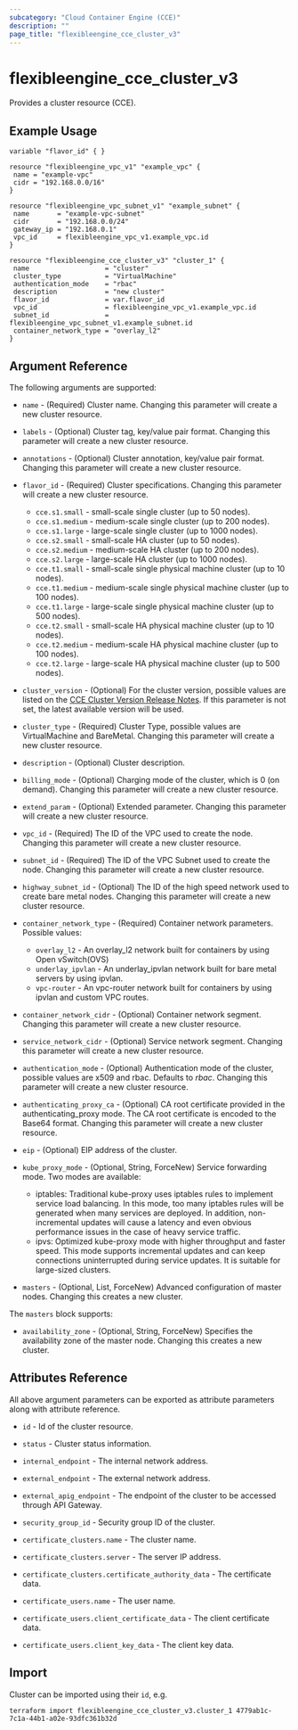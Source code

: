 ```yaml
---
subcategory: "Cloud Container Engine (CCE)"
description: ""
page_title: "flexibleengine_cce_cluster_v3"
---
```


# flexibleengine_cce_cluster_v3

Provides a cluster resource (CCE).

## Example Usage

 ```hcl
variable "flavor_id" { }

resource "flexibleengine_vpc_v1" "example_vpc" {
  name = "example-vpc"
  cidr = "192.168.0.0/16"
}

resource "flexibleengine_vpc_subnet_v1" "example_subnet" {
  name       = "example-vpc-subnet"
  cidr       = "192.168.0.0/24"
  gateway_ip = "192.168.0.1"
  vpc_id     = flexibleengine_vpc_v1.example_vpc.id
}

resource "flexibleengine_cce_cluster_v3" "cluster_1" {
  name                   = "cluster"
  cluster_type           = "VirtualMachine"
  authentication_mode    = "rbac"
  description            = "new cluster"
  flavor_id              = var.flavor_id
  vpc_id                 = flexibleengine_vpc_v1.example_vpc.id
  subnet_id              = flexibleengine_vpc_subnet_v1.example_subnet.id
  container_network_type = "overlay_l2"
}
```

## Argument Reference

The following arguments are supported:

* `name` - (Required) Cluster name. Changing this parameter will create a new cluster resource.

* `labels` - (Optional) Cluster tag, key/value pair format. Changing this parameter will create a new cluster resource.

* `annotations` - (Optional) Cluster annotation, key/value pair format.
  Changing this parameter will create a new cluster resource.

* `flavor_id` - (Required) Cluster specifications. Changing this parameter will create a new cluster resource.

  + `cce.s1.small` - small-scale single cluster (up to 50 nodes).
  + `cce.s1.medium` - medium-scale single cluster (up to 200 nodes).
  + `cce.s1.large` - large-scale single cluster (up to 1000 nodes).
  + `cce.s2.small` - small-scale HA cluster (up to 50 nodes).
  + `cce.s2.medium` - medium-scale HA cluster (up to 200 nodes).
  + `cce.s2.large` - large-scale HA cluster (up to 1000 nodes).
  + `cce.t1.small` - small-scale single physical machine cluster (up to 10 nodes).
  + `cce.t1.medium` - medium-scale single physical machine cluster (up to 100 nodes).
  + `cce.t1.large` - large-scale single physical machine cluster (up to 500 nodes).
  + `cce.t2.small` - small-scale HA physical machine cluster (up to 10 nodes).
  + `cce.t2.medium` - medium-scale HA physical machine cluster (up to 100 nodes).
  + `cce.t2.large` - large-scale HA physical machine cluster (up to 500 nodes).

* `cluster_version` - (Optional) For the cluster version, possible values are listed on the
  [CCE Cluster Version Release Notes](https://docs.prod-cloud-ocb.orange-business.com/usermanual2/cce/cce_01_0068.html).
  If this parameter is not set, the latest available version will be used.

* `cluster_type` - (Required) Cluster Type, possible values are VirtualMachine and BareMetal.
  Changing this parameter will create a new cluster resource.

* `description` - (Optional) Cluster description.

* `billing_mode` - (Optional) Charging mode of the cluster, which is 0 (on demand).
  Changing this parameter will create a new cluster resource.

* `extend_param` - (Optional) Extended parameter. Changing this parameter will create a new cluster resource.

* `vpc_id` - (Required) The ID of the VPC used to create the node. Changing this parameter will create a new cluster resource.

* `subnet_id` - (Required) The ID of the VPC Subnet used to create the node.
  Changing this parameter will create a new cluster resource.

* `highway_subnet_id` - (Optional) The ID of the high speed network used to create bare metal nodes.
    Changing this parameter will create a new cluster resource.

* `container_network_type` - (Required) Container network parameters. Possible values:

  + `overlay_l2` - An overlay_l2 network built for containers by using Open vSwitch(OVS)
  + `underlay_ipvlan` - An underlay_ipvlan network built for bare metal servers by using ipvlan.
  + `vpc-router` - An vpc-router network built for containers by using ipvlan and custom VPC routes.

* `container_network_cidr` - (Optional) Container network segment. Changing this parameter will create a new cluster resource.

* `service_network_cidr` - (Optional) Service network segment. Changing this parameter will create a new cluster resource.

* `authentication_mode` - (Optional) Authentication mode of the cluster, possible values are x509 and rbac. Defaults to *rbac*.
    Changing this parameter will create a new cluster resource.

* `authenticating_proxy_ca` - (Optional) CA root certificate provided in the authenticating_proxy mode. The CA root certificate
    is encoded to the Base64 format. Changing this parameter will create a new cluster resource.

* `eip` - (Optional) EIP address of the cluster.

* `kube_proxy_mode` - (Optional, String, ForceNew) Service forwarding mode. Two modes are available:

  + iptables: Traditional kube-proxy uses iptables rules to implement service load balancing.
    In this mode, too many iptables rules will be generated when many services are deployed. In addition,
    non-incremental updates will cause a latency and even obvious performance issues in the case of heavy service traffic.
  + ipvs: Optimized kube-proxy mode with higher throughput and faster speed. This mode supports incremental updates and
    can keep connections uninterrupted during service updates. It is suitable for large-sized clusters.

* `masters` - (Optional, List, ForceNew) Advanced configuration of master nodes. Changing this creates a new cluster.

The `masters` block supports:

* `availability_zone` - (Optional, String, ForceNew) Specifies the availability zone of the master node.
  Changing this creates a new cluster.

## Attributes Reference

All above argument parameters can be exported as attribute parameters along with attribute reference.

* `id` -  Id of the cluster resource.

* `status` -  Cluster status information.

* `internal_endpoint` - The internal network address.

* `external_endpoint` - The external network address.

* `external_apig_endpoint` - The endpoint of the cluster to be accessed through API Gateway.

* `security_group_id` - Security group ID of the cluster.

* `certificate_clusters.name` - The cluster name.

* `certificate_clusters.server` - The server IP address.

* `certificate_clusters.certificate_authority_data` - The certificate data.

* `certificate_users.name` - The user name.

* `certificate_users.client_certificate_data` - The client certificate data.

* `certificate_users.client_key_data` - The client key data.

## Import

Cluster can be imported using their `id`, e.g.

```shell
terraform import flexibleengine_cce_cluster_v3.cluster_1 4779ab1c-7c1a-44b1-a02e-93dfc361b32d  
```
